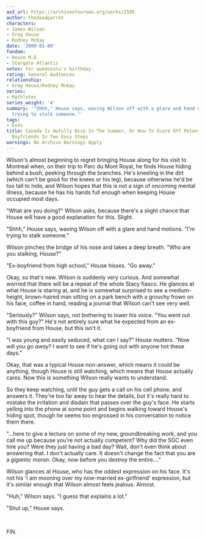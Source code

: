 ```yaml
---
ao3_url: https://archiveofourown.org/works/2595
author: thedeadparrot
characters:
- James Wilson
- Greg House
- Rodney McKay
date: '2009-01-09'
fandom:
- House M.D.
- Stargate Atlantis
notes: For queenzulu's birthday.
rating: General Audiences
relationship:
- Greg House/Rodney McKay
series:
- Mathletes
series_weight: '4'
summary: '"Shhh," House says, waving Wilson off with a glare and hand motions. "I''m
  trying to stalk someone."'
tags:
- Exes
title: Canada Is Awfully Nice In The Summer, Or How To Scare Off Potential Future
  Boyfriends In Two Easy Steps
warnings: No Archive Warnings Apply
---
```


Wilson's almost beginning to regret bringing House along for his visit to Montreal when, on their trip to Parc du Mont Royal, he finds House hiding behind a bush, peeking through the branches. He's kneeling in the dirt (which can't be good for the knees or his leg), because otherwise he'd be too tall to hide, and Wilson hopes that this is not a sign of oncoming mental illness, because he has his hands full enough when keeping House occupied most days.

"What are you doing?" Wilson asks, because there's a slight chance that House will have a good explanation for this. Slight.

"Shhh," House says, waving Wilson off with a glare and hand motions. "I'm trying to stalk someone."

Wilson pinches the bridge of his nose and takes a deep breath. "Who are you stalking, House?"

"Ex-boyfriend from high school," House hisses. "Go away."

Okay, so that's new. Wilson is suddenly very curious. And somewhat worried that there will be a repeat of the whole Stacy fiasco. He glances at what House is staring at, and he is somewhat surprised to see a medium-height, brown-haired man sitting on a park bench with a grouchy frown on his face, coffee in hand, reading a journal that Wilson can't see very well.

"Seriously?" Wilson says, not bothering to lower his voice. "You went out with this guy?" He's not entirely sure what he expected from an ex-boyfriend from House, but this isn't it.

"I was young and easily seduced, what can I say?" House mutters. "Now will you *go away*? I want to see if he's going out with anyone hot these days."

Okay, that was a typical House non-answer, which means it could be anything, though House is still watching, which means that House actually cares. Now this is something Wilson really wants to understand.

So they keep watching, until the guy gets a call on his cell phone, and answers it. They're too far away to hear the details, but it's really hard to mistake the irritation and disdain that passes over the guy's face. He starts yelling into the phone at some point and begins walking toward House's hiding spot, though he seems too engrossed in his conversation to notice them there.

"...here to give a lecture on some of my new, groundbreaking work, and you call me up because you're not actually competent? Why did the SGC even hire you? Were they just having a bad day? Wait, don't even think about answering that. I don't actually care. It doesn't change the fact that you are a *gigantic moron*. Okay, now before you destroy the entire...."

Wilson glances at House, who has the oddest expression on his face. It's not his 'I am mooning over my now-married ex-girlfriend' expression, but it's similar enough that Wilson almost feels jealous. Almost.

"Huh," Wilson says. "I guess that explains a lot."

"Shut up," House says.

 

FIN.